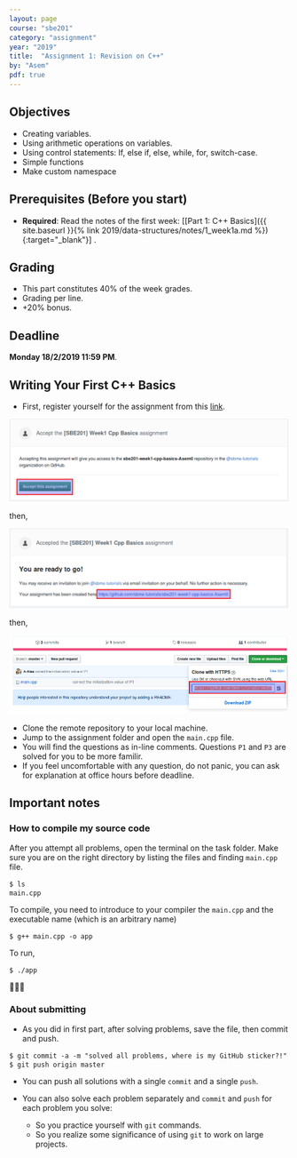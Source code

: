 ```yaml
---
layout: page
course: "sbe201"
category: "assignment"
year: "2019"
title:  "Assignment 1: Revision on C++"
by: "Asem"
pdf: true
---
```



## Objectives

* Creating variables.
* Using arithmetic operations on variables.
* Using control statements: If, else if, else, while, for, switch-case.
* Simple functions
* Make custom namespace

## Prerequisites (Before you start)

* **Required**: Read the notes of the first week: \[[Part 1: C++ Basics]({{ site.baseurl }}{% link 2019/data-structures/notes/1_week1a.md %}){:target="_blank"}\] .

## Grading

* This part constitutes 40% of the week grades.
* Grading per line.
* +20% bonus.

## Deadline

**Monday 18/2/2019 11:59 PM**.

## Writing Your First C++ Basics

* First, register yourself for the assignment from this [link](https://classroom.github.com/a/RY9zFv1W).

![](a1.png)

then,

![](a2.png)

then,

![](a3.png)

* Clone the remote repository to your local machine.
* Jump to the assignment folder and open the `main.cpp` file.
* You will find the questions as in-line comments. Questions `P1` and `P3` are solved for you to be more familir.
* If you feel uncomfortable with any question, do not panic, you can ask for explanation at office hours before deadline.

## Important notes

### How to compile my source code

After you attempt all problems, open the terminal on the task folder. Make sure you are on the right directory by listing the files and finding `main.cpp` file.

```terminal
$ ls
main.cpp
```

To compile, you need to introduce to your compiler the `main.cpp` and the executable name (which is an arbitrary name)

```terminal
$ g++ main.cpp -o app
```

To run,

```terminal
$ ./app
```

🎉🎉🎉

### About submitting

* As you did in first part, after solving problems, save the file, then commit and push.

```terminal
$ git commit -a -m "solved all problems, where is my GitHub sticker?!"
$ git push origin master
```

* You can push all solutions with a single `commit` and a single `push`.
* You can also solve each problem separately and `commit` and `push` for each problem you solve:

  * So you practice yourself with `git` commands.
  * So you realize some significance of using `git` to work on large projects.
